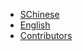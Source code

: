 * [SChinese](READMES/SChinese.md)
* [English](READMES/English.md)
* [Contributors](READMES/Contributors.md)